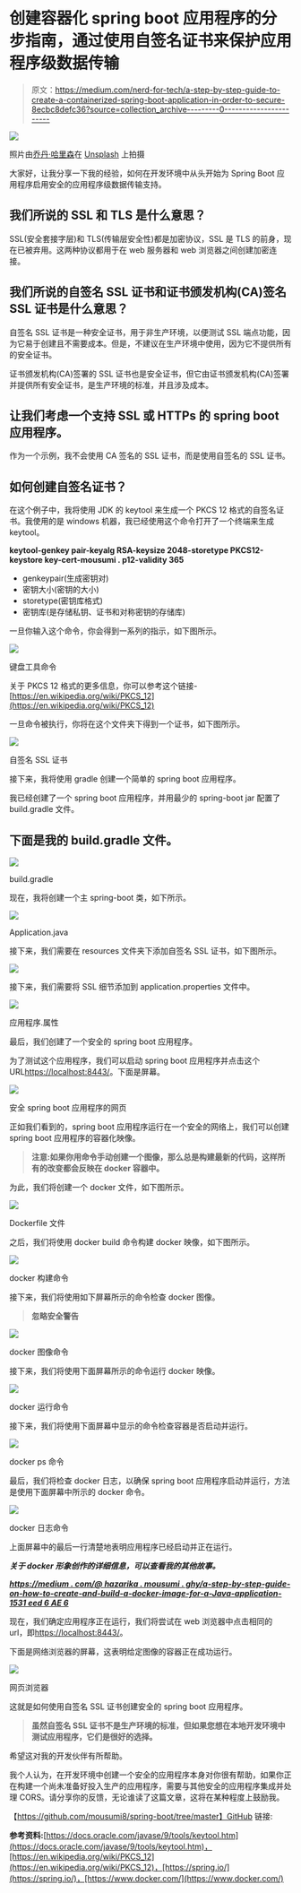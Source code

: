 # 创建容器化 spring boot 应用程序的分步指南，通过使用自签名证书来保护应用程序级数据传输

> 原文：<https://medium.com/nerd-for-tech/a-step-by-step-guide-to-create-a-containerized-spring-boot-application-in-order-to-secure-8ecbc8defc36?source=collection_archive---------0----------------------->

![](img/e28359653eead1944f1a85fd54ef12c9.png)

照片由[乔丹·哈里森](https://unsplash.com/@jordanharrison?utm_source=medium&utm_medium=referral)在 [Unsplash](https://unsplash.com?utm_source=medium&utm_medium=referral) 上拍摄

大家好，让我分享一下我的经验，如何在开发环境中从头开始为 Spring Boot 应用程序启用安全的应用程序级数据传输支持。

## 我们所说的 SSL 和 TLS 是什么意思？

SSL(安全套接字层)和 TLS(传输层安全性)都是加密协议，SSL 是 TLS 的前身，现在已被弃用。这两种协议都用于在 web 服务器和 web 浏览器之间创建加密连接。

## 我们所说的自签名 SSL 证书和证书颁发机构(CA)签名 SSL 证书是什么意思？

自签名 SSL 证书是一种安全证书，用于非生产环境，以便测试 SSL 端点功能，因为它易于创建且不需要成本。但是，不建议在生产环境中使用，因为它不提供所有的安全证书。

证书颁发机构(CA)签署的 SSL 证书也是安全证书，但它由证书颁发机构(CA)签署并提供所有安全证书，是生产环境的标准，并且涉及成本。

## 让我们考虑一个支持 SSL 或 HTTPs 的 spring boot 应用程序。

作为一个示例，我不会使用 CA 签名的 SSL 证书，而是使用自签名的 SSL 证书。

## **如何创建自签名证书？**

在这个例子中，我将使用 JDK 的 keytool 来生成一个 PKCS 12 格式的自签名证书。我使用的是 windows 机器，我已经使用这个命令打开了一个终端来生成 keytool。

**keytool-genkey pair-keyalg RSA-keysize 2048-storetype PKCS12-keystore key-cert-mousumi . p12-validity 365**

*   genkeypair(生成密钥对)
*   密钥大小(密钥的大小)
*   storetype(密钥库格式)
*   密钥库(是存储私钥、证书和对称密钥的存储库)

一旦你输入这个命令，你会得到一系列的指示，如下图所示。

![](img/f556c4446bd2ef5b25987fd9bf2cb99d.png)

键盘工具命令

关于 PKCS 12 格式的更多信息，你可以参考这个链接-[https://en.wikipedia.org/wiki/PKCS_12](https://en.wikipedia.org/wiki/PKCS_12)

一旦命令被执行，你将在这个文件夹下得到一个证书，如下图所示。

![](img/82709ad610408f315b09980d7c86a204.png)

自签名 SSL 证书

接下来，我将使用 gradle 创建一个简单的 spring boot 应用程序。

我已经创建了一个 spring boot 应用程序，并用最少的 spring-boot jar 配置了 build.gradle 文件。

## 下面是我的 build.gradle 文件。

![](img/747ea730e5458b0efee5e78a4a8ae8b6.png)

build.gradle

现在，我将创建一个主 spring-boot 类，如下所示。

![](img/3cd63e3c14997df569ce32fa4b00a6d8.png)

Application.java

接下来，我们需要在 resources 文件夹下添加自签名 SSL 证书，如下图所示。

![](img/09d1e6df9ac44cfa718435123f83efce.png)

接下来，我们需要将 SSL 细节添加到 application.properties 文件中。

![](img/76e968ab3ac77bcadaf7b4089c0884c1.png)

应用程序.属性

最后，我们创建了一个安全的 spring boot 应用程序。

为了测试这个应用程序，我们可以启动 spring boot 应用程序并点击这个 URL[https://localhost:8443/](https://localhost:8443/)。下面是屏幕。

![](img/c7aed28c2a9d66d1d7da4f68bebd245e.png)

安全 spring boot 应用程序的网页

正如我们看到的，spring boot 应用程序运行在一个安全的网络上，我们可以创建 spring boot 应用程序的容器化映像。

> **注意:如果你用命令手动创建一个图像，那么总是构建最新的代码，这样所有的改变都会反映在 docker 容器中。**

为此，我们将创建一个 docker 文件，如下图所示。

![](img/9617b60d9d5bd5bfb7580d1ba13fcfb8.png)

Dockerfile 文件

之后，我们将使用 docker build 命令构建 docker 映像，如下图所示。

![](img/d04af5829a75b46d6ca9d1de5453a62a.png)

docker 构建命令

接下来，我们将使用如下屏幕所示的命令检查 docker 图像。

> **忽略安全警告**

![](img/de11ba91b3d353e0375e63c370112978.png)

docker 图像命令

接下来，我们将使用下面屏幕所示的命令运行 docker 映像。

![](img/3b7d20284cfb7f280e377e3abc494605.png)

docker 运行命令

接下来，我们将使用下面屏幕中显示的命令检查容器是否启动并运行。

![](img/ecbe56ac414041892df682be6e0ddff4.png)

docker ps 命令

最后，我们将检查 docker 日志，以确保 spring boot 应用程序启动并运行，方法是使用下面屏幕中所示的 docker 命令。

![](img/eda7e3a6349a2e318ce1954b201cde63.png)

docker 日志命令

上面屏幕中的最后一行清楚地表明应用程序已经启动并正在运行。

***关于 docker 形象创作的详细信息，可以查看我的其他故事。***

[***https://medium . com/@ hazarika . mousumi . ghy/a-step-by-step-guide-on-how-to-create-and-build-a-docker-image-for-a-Java-application-1531 eed 6 AE 6***](/@hazarika.mousumi.ghy/a-step-by-step-guide-on-how-to-create-and-build-a-docker-image-for-a-java-application-1531ee2d6ae6)

现在，我们确定应用程序正在运行，我们将尝试在 web 浏览器中点击相同的 url，即[https://localhost:8443/](https://localhost:8443/)。

下面是网络浏览器的屏幕，这表明给定图像的容器正在成功运行。

![](img/6634b079ed0ac21a20bf8a4ffaab574f.png)

网页浏览器

这就是如何使用自签名 SSL 证书创建安全的 spring boot 应用程序。

> **虽然自签名 SSL 证书不是生产环境的标准，但如果您想在本地开发环境中测试应用程序，它们是很好的选择。**

希望这对我的开发伙伴有所帮助。

我个人认为，在开发环境中创建一个安全的应用程序本身对你很有帮助，如果你正在构建一个尚未准备好投入生产的应用程序，需要与其他安全的应用程序集成并处理 CORS。请分享你的反馈，无论谁读了这篇文章，这将在某种程度上鼓励我。

【https://github.com/mousumi8/spring-boot/tree/master】GitHub 链接:

**参考资料:**[https://docs.oracle.com/javase/9/tools/keytool.htm](https://docs.oracle.com/javase/9/tools/keytool.htm)，[https://en.wikipedia.org/wiki/PKCS_12](https://en.wikipedia.org/wiki/PKCS_12)，[https://spring.io/](https://spring.io/)，[https://www.docker.com/](https://www.docker.com/)